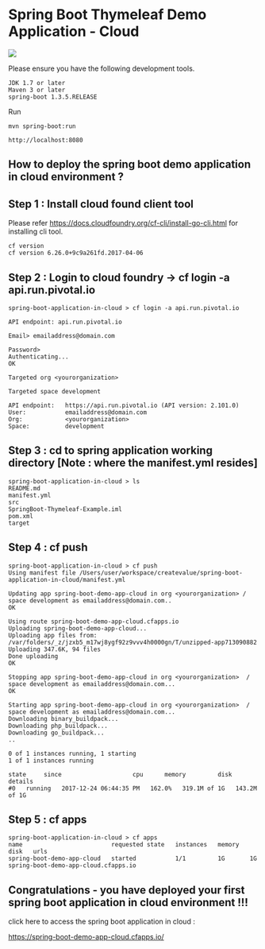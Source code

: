 # Spring Boot Thymeleaf Demo Application - Cloud

<img src="https://user-images.githubusercontent.com/30971809/34328614-dc67a4c0-e8e3-11e7-9492-273ae1892526.jpg"></img>

Please ensure you have the following development tools.

    JDK 1.7 or later
    Maven 3 or later
    spring-boot 1.3.5.RELEASE

Run

    mvn spring-boot:run

    http://localhost:8080

## How to deploy the spring boot demo application in cloud environment ?

## Step 1 : Install cloud found client tool 

Please refer https://docs.cloudfoundry.org/cf-cli/install-go-cli.html for installing cli tool.
```
cf version
cf version 6.26.0+9c9a261fd.2017-04-06
```
## Step 2 : Login to cloud foundry -> cf login -a api.run.pivotal.io
```
spring-boot-application-in-cloud > cf login -a api.run.pivotal.io

API endpoint: api.run.pivotal.io

Email> emailaddress@domain.com

Password>
Authenticating...
OK

Targeted org <yourorganization>

Targeted space development

API endpoint:   https://api.run.pivotal.io (API version: 2.101.0)
User:           emailaddress@domain.com
Org:            <yourorganization>
Space:          development
```
## Step 3 : cd to spring application working directory  [Note : where the manifest.yml resides]
```
spring-boot-application-in-cloud > ls
README.md
manifest.yml
src
SpringBoot-Thymeleaf-Example.iml
pom.xml
target
```
## Step 4 : cf push
```
spring-boot-application-in-cloud > cf push
Using manifest file /Users/user/workspace/createvalue/spring-boot-application-in-cloud/manifest.yml

Updating app spring-boot-demo-app-cloud in org <yourorganization> / space development as emailaddress@domain.com..
OK

Using route spring-boot-demo-app-cloud.cfapps.io
Uploading spring-boot-demo-app-cloud...
Uploading app files from: /var/folders/_z/jzxb5_m17wj8ygf92z9vvv4h0000gn/T/unzipped-app713090882
Uploading 347.6K, 94 files
Done uploading
OK

Stopping app spring-boot-demo-app-cloud in org <yourorganization>  / space development as emailaddress@domain.com...
OK

Starting app spring-boot-demo-app-cloud in org <yourorganization>  / space development as emailaddress@domain.com...
Downloading binary_buildpack...
Downloading php_buildpack...
Downloading go_buildpack...
..

0 of 1 instances running, 1 starting
1 of 1 instances running

state     since                    cpu      memory         disk           details
#0   running   2017-12-24 06:44:35 PM   162.0%   319.1M of 1G   143.2M of 1G
```
## Step 5 : cf apps
```
spring-boot-application-in-cloud > cf apps
name                         requested state   instances   memory   disk   urls
spring-boot-demo-app-cloud   started           1/1         1G       1G     spring-boot-demo-app-cloud.cfapps.io
```
## Congratulations - you have deployed your first spring boot application in cloud environment !!!

click here to access the spring boot application in cloud : 

https://spring-boot-demo-app-cloud.cfapps.io/

